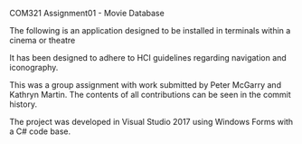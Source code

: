 COM321 Assignment01 - Movie Database

The following is an application designed to be installed in terminals within a cinema or theatre

It has been designed to adhere to HCI guidelines regarding navigation and iconography.

This was a group assignment with work submitted by Peter McGarry and Kathryn Martin.
The contents of all contributions can be seen in the commit history.

The project was developed in Visual Studio 2017 using Windows Forms with a C# code base.
